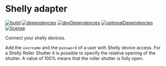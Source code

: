 # Shelly adapter

[![build](https://github.com/tim-hellhake/shelly-adapter/workflows/Build/badge.svg)](https://github.com/tim-hellhake/shelly-adapter/actions?query=workflow:Build)
[![dependencies](https://david-dm.org/tim-hellhake/shelly-adapter.svg)](https://david-dm.org/tim-hellhake/shelly-adapter)
[![devDependencies](https://david-dm.org/tim-hellhake/shelly-adapter/dev-status.svg)](https://david-dm.org/tim-hellhake/shelly-adapter?type=dev)
[![optionalDependencies](https://david-dm.org/tim-hellhake/shelly-adapter/optional-status.svg)](https://david-dm.org/tim-hellhake/shelly-adapter?type=optional)
[![license](https://img.shields.io/badge/license-MPL--2.0-blue.svg)](LICENSE)

Connect your shelly devices.

Add the `username` and the `password` of a user with Shelly device access.
For a Shelly Roller Shutter it is possible to specify the relative opening of the shutter. A value of 100% means that the roller shutter is fully open.

